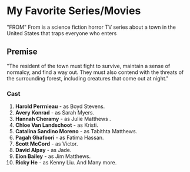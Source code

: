 
# My Favorite Series/Movies
"FROM" From is a science fiction horror TV series about a town in the United States that traps everyone who enters

## Premise
"The resident of the town must fight to survive, maintain a sense of normalcy, and find a way out.
They must also contend with the threats of the surrounding forest, including creatures that come out at night."

### Cast
1. **Harold Perrnieau** - as Boyd Stevens.
2. **Avery Konrad** -  as Sarah Myers.
3. **Hannah Cheramy** - as Julie Matthews .
4. **Chloe Van Landschoot** - as Kristi.
5. **Catalina Sandino Moreno** - as Tabithta Matthews.
6. **Pagah Ghafoori** - as Fatima Hassan.
7. **Scott McCord** - as Victor.
8. **David Alpay** - as Jade.
9. **Eion Bailey** - as Jim Matthews.
10. **Ricky He** - as Kenny Liu.
    And Many more.


